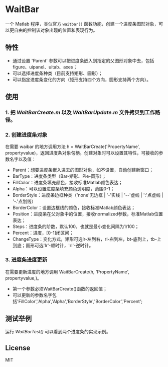 # WaitBar

一个 Matlab 程序，类似官方 `waitbar()` 函数功能，创建一个进度条图形对象，可以更自由的控制该对象出现的位置和表现行为。

## 特性

- 通过设置 'Parent' 参数可以把进度条嵌入到指定的父图形对象中去，包括 figure、uipanel、uitab、axes；
- 可以选择进度条种类（目前支持矩形、圆形）；
- 可以指定进度条变化的方向（矩形支持四个方向，圆形支持两个方向）。

## 使用

### 1. 把 *WaitBarCreate.m* 以及 *WaitBarUpdate.m* 文件拷贝到工作路径。

### 2. 创建进度条对象

在需要 waibar 的地方调用方法 h = WaitBarCreate('PropertyName', propertyvalue)，返回进度条对象句柄。创建对象时可以设置其特性，可接收的参数名字以及值：

- Parent：想要进度条嵌入进去的图形对象，如不设置，自动创建新窗口；
- BarType：进度条类型（Bar-矩形、Pie-圆形）；
- FillColor：进度条填充颜色，接收标准Matlab颜色表达；
- Alpha：可以设置进度条填充颜色透明度，范围0-1；
- BorderStyle：进度条边框种类（'none'无边框 | '-'实线 | '--'虚线 | ':'点虚线 | '-.'点划线）
- BorderColor：设置边框线的颜色，接收标准Matlab颜色表达；
- Position：进度条在父对象中的位置，接收normalized参数，标准Matlab位置表达；
- Steps：进度条的阶数，默认100，也就是最小变化间隔为1/100；
- Percent：进度，[0-1]闭区间；
- ChangeType：变化方式，矩形可选lr-左到右，rl-右到左，bt-底到上，tb-上到底；圆形可选'lr'-顺时针，'rl'-逆时针。

### 3. 进度条进度更新

 在需要更新进度的地方调用 WaitBarCreate(h, 'PropertyName', propertyvalue,)。

- 第一个参数必须WaitBarCreate()函数的返回值；
- 可以更新的参数名字包括'FillColor','Alpha','Alpha','BorderStyle','BorderColor','Percent';

## 测试举例

运行 *WaitBarTest()* 可以看到两个进度条的实现示例。

## License

MIT